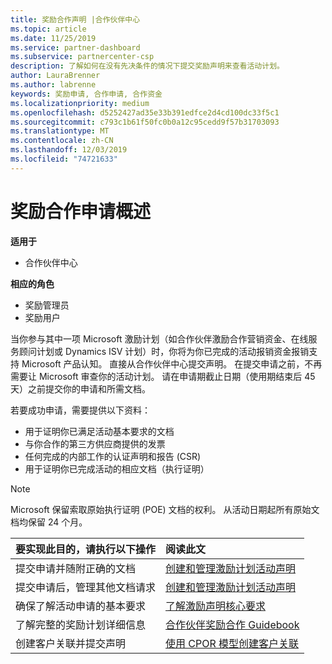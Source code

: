 ```yaml
---
title: 奖励合作声明 |合作伙伴中心
ms.topic: article
ms.date: 11/25/2019
ms.service: partner-dashboard
ms.subservice: partnercenter-csp
description: 了解如何在没有先决条件的情况下提交奖励声明来查看活动计划。
author: LauraBrenner
ms.author: labrenne
keywords: 奖励申请, 合作申请, 合作资金
ms.localizationpriority: medium
ms.openlocfilehash: d5252427ad35e33b391edfce2d4cd100dc33f5c1
ms.sourcegitcommit: c793c1b61f50fc0b0a12c95cedd9f57b31703093
ms.translationtype: MT
ms.contentlocale: zh-CN
ms.lasthandoff: 12/03/2019
ms.locfileid: "74721633"
---
```

# <a name="incentives-co-op-claims-overview"></a>奖励合作申请概述

**适用于**

- 合作伙伴中心

**相应的角色**

- 奖励管理员
- 奖励用户

当你参与其中一项 Microsoft 激励计划（如合作伙伴激励合作营销资金、在线服务顾问计划或 Dynamics ISV 计划）时，你将为你已完成的活动报销资金报销支持 Microsoft 产品认知。 直接从合作伙伴中心提交声明。 在提交申请之前，不再需要让 Microsoft 审查你的活动计划。 请在申请期截止日期（使用期结束后 45 天）之前提交你的申请和所需文档。 

若要成功申请，需要提供以下资料：

- 用于证明你已满足活动基本要求的文档
- 与你合作的第三方供应商提供的发票
- 任何完成的内部工作的认证声明和报告 (CSR)
- 用于证明你已完成活动的相应文档（执行证明） 

>[!NOTE]
>Microsoft 保留索取原始执行证明 (POE) 文档的权利。 从活动日期起所有原始文档均保留 24 个月。 

|**要实现此目的，请执行以下操作**   |**阅读此文**   |
|-----------------|:--------------------------------------|
|提交申请并随附正确的文档|[创建和管理激励计划活动声明](create-incentives-claims.md)|
|提交申请后，管理其他文档请求|[创建和管理激励计划活动声明](create-incentives-claims.md)  |
|确保了解活动申请的基本要求|[了解激励声明核心要求](core-requirements.md)   |
|了解完整的奖励计划详细信息|[合作伙伴奖励合作 Guidebook](https://assets.microsoft.com/coop-guidebook.pdf)
|创建客户关联并提交声明 |[使用 CPOR 模型创建客户关联](submit-osa-claim.md)|
                                                                                 
                                   
